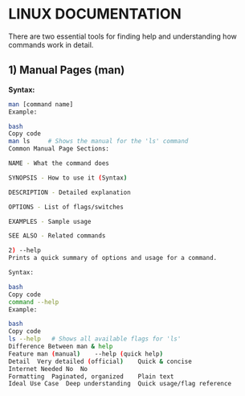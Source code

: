 # LINUX DOCUMENTATION

There are two essential tools for finding help and understanding how commands work in detail.

## 1) Manual Pages (man)

**Syntax:**
```bash
man [command name]
Example:

bash
Copy code
man ls     # Shows the manual for the 'ls' command
Common Manual Page Sections:

NAME - What the command does

SYNOPSIS - How to use it (Syntax)

DESCRIPTION - Detailed explanation

OPTIONS - List of flags/switches

EXAMPLES - Sample usage

SEE ALSO - Related commands

2) --help
Prints a quick summary of options and usage for a command.

Syntax:

bash
Copy code
command --help
Example:

bash
Copy code
ls --help   # Shows all available flags for 'ls'
Difference Between man & help
Feature	man (manual)	--help (quick help)
Detail	Very detailed (official)	Quick & concise
Internet Needed	No	No
Formatting	Paginated, organized	Plain text
Ideal Use Case	Deep understanding	Quick usage/flag reference
